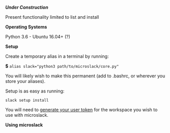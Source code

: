 **_Under Construction_**

Present functionality limited to list and install

**Operating Systems**

Python 3.6  - Ubuntu 16.04+ (?)

**Setup**

Create a temporary alias in a terminal by running:

**$** `alias slack="python3 path/to/microslack/core.py"`

You will likely wish to make this permanent (add to .bashrc, or wherever you store your aliases).


Setup is as easy as running:

`slack setup install`

You will need to [generate your user token](https://api.slack.com/custom-integrations/legacy-tokens) for the workspace you wish to use with microslack.


**Using microslack**
